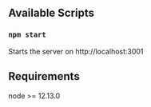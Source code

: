## Available Scripts

### `npm start`

Starts the server on http://localhost:3001<br>

## Requirements
node >= 12.13.0